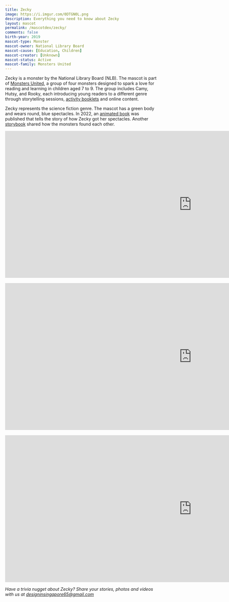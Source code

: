 ```yaml
---
title: Zecky
image: https://i.imgur.com/0DTGN0L.png
description: Everything you need to know about Zecky
layout: mascot
permalink: /mascotdex/zecky/
comments: false
birth-year: 2019
mascot-type: Monster
mascot-owner: National Library Board
mascot-cause: [Education, Children]
mascot-creator: [Unknown]
mascot-status: Active
mascot-family: Monsters United
---
```


Zecky is a monster by the National Library Board (NLB). The mascot is part of <a href="https://www.nlb.gov.sg/main/site/discovereads/children/highlights/Copy-of-Monsters-United" target="_blank">Monsters United</a>, a group of four monsters designed to spark a love for reading and learning in children aged 7 to 9. The group includes Camy, Hutsy, and Rooky, each introducing young readers to a different genre through storytelling sessions, <a href="https://www.nlb.gov.sg/main/site/-/media/NLBMedia/Documents/DiscoveReads/Children/Highlights/Monsters-United/Monsters-United-Adventure-Booklets/NLB_Zecky-Puzzle-Notebook_FA.PDF" target="_blank">activity booklets</a> and online content. 

Zecky represents the science fiction genre. The mascot has a green body and wears round, blue spectacles. In 2022, an <a href="https://www.library.gov.sg/staticassets/monsters_gif_books/zecky/index.html" target="_blank">animated book</a> was published that tells the story of how Zecky got her spectacles. Another <a href="https://www.library.gov.sg/staticassets/monsters_gif_books/monstersfinalbook/index.html" target="_blank">storybook</a> shared how the monsters found each other.

<div class="video-responsive">
<iframe width="1217" height="480" src="https://www.youtube.com/embed/JPEUMPsFmrA" title="Meet Monsters United!" frameborder="0" allow="accelerometer; autoplay; clipboard-write; encrypted-media; gyroscope; picture-in-picture; web-share" referrerpolicy="strict-origin-when-cross-origin" allowfullscreen></iframe>
</div>

<br>

<div class="video-responsive">
<iframe width="1217" height="480" src="https://www.youtube.com/embed/tpfYlag6ItQ" title="How Zecky Got Her Spectacles | Storytime with Monsters United" frameborder="0" allow="accelerometer; autoplay; clipboard-write; encrypted-media; gyroscope; picture-in-picture; web-share" referrerpolicy="strict-origin-when-cross-origin" allowfullscreen></iframe>
</div>

<br>

<div class="video-responsive">
<iframe width="1217" height="480" src="https://www.youtube.com/embed/jEBJ7cbA_JQ" title="Taking Care of Books| Library Etiquette for Children feat. Monsters United" frameborder="0" allow="accelerometer; autoplay; clipboard-write; encrypted-media; gyroscope; picture-in-picture; web-share" referrerpolicy="strict-origin-when-cross-origin" allowfullscreen></iframe>
</div>

<i>Have a trivia nugget about Zecky? Share your stories, photos and videos with us at designinsingapore65@gmail.com</i>
